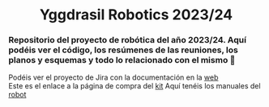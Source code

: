 <h1 align="center">Yggdrasil Robotics 2023/24</h1>
<h3 align="left">Repositorio del proyecto de robótica del año 2023/24. Aquí podéis ver el código, los resúmenes de las reuniones, los planos y esquemas y todo lo relacionado con el mismo 🤖</h3>
<p>Podéis ver el proyecto de Jira con la documentación en la <a href="https://nicolascereijoranchal.atlassian.net/jira/software/projects/YR/boards/1">web</a><br/>
Este es el enlace a la página de compra del <a href="https://www.amazon.es/dp/B07474MMB5?ref_=cm_sw_r_apan_dp_4TN2VR2GFVFQT9XKPC3N">kit</a>
Aquí tenéis los manuales del <a href="https://www.elegoo.com/en-es/blogs/arduino-projects/elegoo-smart-robot-car-kit-v4-0-tutorial">robot</a></p>
